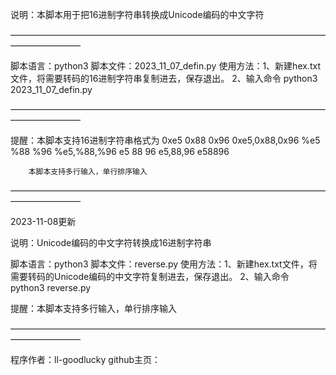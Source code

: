 说明：本脚本用于把16进制字符串转换成Unicode编码的中文字符

————————————————————————————————————————————

脚本语言：python3
脚本文件：2023_11_07_defin.py
使用方法：1、新建hex.txt文件，将需要转码的16进制字符串复制进去，保存退出。
                2、输入命令    python3 2023_11_07_defin.py
                

————————————————————————————————————————————

提醒：本脚本支持16进制字符串格式为
         0xe5 0x88 0x96
         0xe5,0x88,0x96
         %e5 %88 %96
         %e5,%88,%96
         e5 88 96
         e5,88,96
         e58896

        本脚本支持多行输入，单行排序输入

————————————————————————————————————————————

2023-11-08更新

说明：Unicode编码的中文字符转换成16进制字符串

脚本语言：python3
脚本文件：reverse.py
使用方法：1、新建hex.txt文件，将需要转码的Unicode编码的中文字符复制进去，保存退出。
                2、输入命令    python3 reverse.py

提醒：本脚本支持多行输入，单行排序输入

————————————————————————————————————————————

程序作者：ll-goodlucky
github主页：
